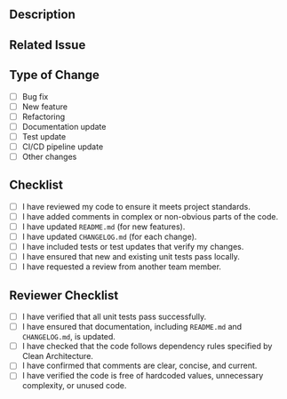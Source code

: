 ## Description

<!-- Please include a summary of the changes and the related issue. -->

## Related Issue

<!-- If applicable, please link the issue this pull request addresses. -->

## Type of Change

- [ ] Bug fix
- [ ] New feature
- [ ] Refactoring
- [ ] Documentation update
- [ ] Test update
- [ ] CI/CD pipeline update
- [ ] Other changes

## Checklist

- [ ] I have reviewed my code to ensure it meets project standards.
- [ ] I have added comments in complex or non-obvious parts of the code.
- [ ] I have updated `README.md` (for new features).
- [ ] I have updated `CHANGELOG.md` (for each change).
- [ ] I have included tests or test updates that verify my changes.
- [ ] I have ensured that new and existing unit tests pass locally.
- [ ] I have requested a review from another team member.

## Reviewer Checklist

- [ ] I have verified that all unit tests pass successfully.
- [ ] I have ensured that documentation, including `README.md` and
      `CHANGELOG.md`, is updated.
- [ ] I have checked that the code follows dependency rules specified by Clean
      Architecture.
- [ ] I have confirmed that comments are clear, concise, and current.
- [ ] I have verified the code is free of hardcoded values, unnecessary
      complexity, or unused code.
